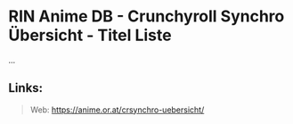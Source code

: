 # RIN Anime DB - Crunchyroll Synchro Übersicht - Titel Liste
...
## Links:
> Web: https://anime.or.at/crsynchro-uebersicht/
